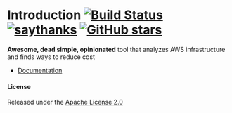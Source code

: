 # Introduction  [![Build Status](https://github.com/vinay-lodha/greenbot/workflows/Build/badge.svg)](https://github.com/vinay-lodha/greenbot/actions?query=workflow%3ABuild) [![saythanks](https://img.shields.io/badge/say-thanks-ff69b4.svg)](https://saythanks.io/to/vinay.a.lodha%40gmail.com) [![GitHub stars](https://img.shields.io/github/stars/vinay-lodha/greenbot.svg?style=social&label=Star&maxAge=2592000)](https://GitHub.com/vinay-lodha/greenbot/stargazers/) 


**Awesome, dead simple, opinionated** tool that analyzes AWS infrastructure and finds ways to reduce cost

* [Documentation](https://vinay-lodha.gitbook.io/greenbot/)



#### License

Released under the [Apache License 2.0](https://github.com/vinay-lodha/greenbot/blob/master/LICENSE)

